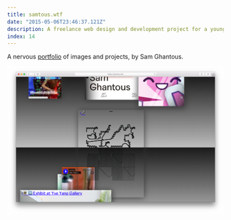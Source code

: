 ```yaml
---
title: samtous.wtf
date: "2015-05-06T23:46:37.121Z"
description: A freelance web design and development project for a young architect.
index: 14
---
```



A nervous <a href="http://samtous.wtf/" target="_blank">portfolio</a> of images and projects, by Sam Ghantous.

![altcaption](mockup.png)
